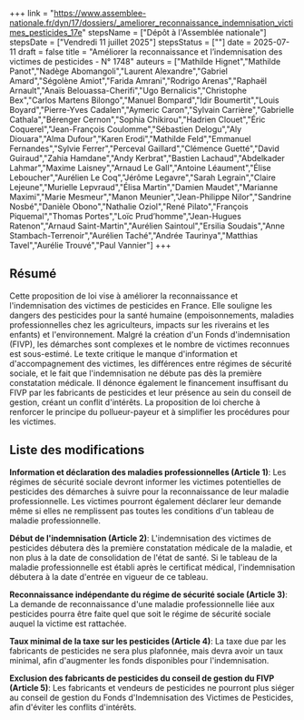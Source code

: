 +++
link = "https://www.assemblee-nationale.fr/dyn/17/dossiers/_ameliorer_reconnaissance_indemnisation_victimes_pesticides_17e"
stepsName = ["Dépôt à l'Assemblée nationale"]
stepsDate = ["Vendredi 11 juillet 2025"]
stepsStatus = [""]
date = 2025-07-11
draft = false
title = "Améliorer la reconnaissance et l’indemnisation des victimes de pesticides - N° 1748"
auteurs = ["Mathilde Hignet","Mathilde Panot","Nadège Abomangoli","Laurent Alexandre","Gabriel Amard","Ségolène Amiot","Farida Amrani","Rodrigo Arenas","Raphaël Arnault","Anaïs Belouassa-Cherifi","Ugo Bernalicis","Christophe Bex","Carlos Martens Bilongo","Manuel Bompard","Idir Boumertit","Louis Boyard","Pierre-Yves Cadalen","Aymeric Caron","Sylvain Carrière","Gabrielle Cathala","Bérenger Cernon","Sophia Chikirou","Hadrien Clouet","Éric Coquerel","Jean-François Coulomme","Sébastien Delogu","Aly Diouara","Alma Dufour","Karen Erodi","Mathilde Feld","Emmanuel Fernandes","Sylvie Ferrer","Perceval Gaillard","Clémence Guetté","David Guiraud","Zahia Hamdane","Andy Kerbrat","Bastien Lachaud","Abdelkader Lahmar","Maxime Laisney","Arnaud Le Gall","Antoine Léaument","Élise Leboucher","Aurélien Le Coq","Jérôme Legavre","Sarah Legrain","Claire Lejeune","Murielle Lepvraud","Élisa Martin","Damien Maudet","Marianne Maximi","Marie Mesmeur","Manon Meunier","Jean-Philippe Nilor","Sandrine Nosbé","Danièle Obono","Nathalie Oziol","René Pilato","François Piquemal","Thomas Portes","Loïc Prud’homme","Jean-Hugues Ratenon","Arnaud Saint-Martin","Aurélien Saintoul","Ersilia Soudais","Anne Stambach-Terrenoir","Aurélien Taché","Andrée Taurinya","Matthias Tavel","Aurélie Trouvé","Paul Vannier"]
+++

## Résumé

Cette proposition de loi vise à améliorer la reconnaissance et l'indemnisation des victimes de pesticides en France. Elle souligne les dangers des pesticides pour la santé humaine (empoisonnements, maladies professionnelles chez les agriculteurs, impacts sur les riverains et les enfants) et l'environnement. Malgré la création d'un Fonds d'indemnisation (FIVP), les démarches sont complexes et le nombre de victimes reconnues est sous-estimé. Le texte critique le manque d'information et d'accompagnement des victimes, les différences entre régimes de sécurité sociale, et le fait que l'indemnisation ne débute pas dès la première constatation médicale. Il dénonce également le financement insuffisant du FIVP par les fabricants de pesticides et leur présence au sein du conseil de gestion, créant un conflit d'intérêts. La proposition de loi cherche à renforcer le principe du pollueur-payeur et à simplifier les procédures pour les victimes.

## Liste des modifications

**Information et déclaration des maladies professionnelles (Article 1)**: Les régimes de sécurité sociale devront informer les victimes potentielles de pesticides des démarches à suivre pour la reconnaissance de leur maladie professionnelle. Les victimes pourront également déclarer leur demande même si elles ne remplissent pas toutes les conditions d'un tableau de maladie professionnelle.

**Début de l'indemnisation (Article 2)**: L'indemnisation des victimes de pesticides débutera dès la première constatation médicale de la maladie, et non plus à la date de consolidation de l'état de santé. Si le tableau de la maladie professionnelle est établi après le certificat médical, l'indemnisation débutera à la date d'entrée en vigueur de ce tableau.

**Reconnaissance indépendante du régime de sécurité sociale (Article 3)**: La demande de reconnaissance d'une maladie professionnelle liée aux pesticides pourra être faite quel que soit le régime de sécurité sociale auquel la victime est rattachée.

**Taux minimal de la taxe sur les pesticides (Article 4)**: La taxe due par les fabricants de pesticides ne sera plus plafonnée, mais devra avoir un taux minimal, afin d'augmenter les fonds disponibles pour l'indemnisation.

**Exclusion des fabricants de pesticides du conseil de gestion du FIVP (Article 5)**: Les fabricants et vendeurs de pesticides ne pourront plus siéger au conseil de gestion du Fonds d'Indemnisation des Victimes de Pesticides, afin d'éviter les conflits d'intérêts.
